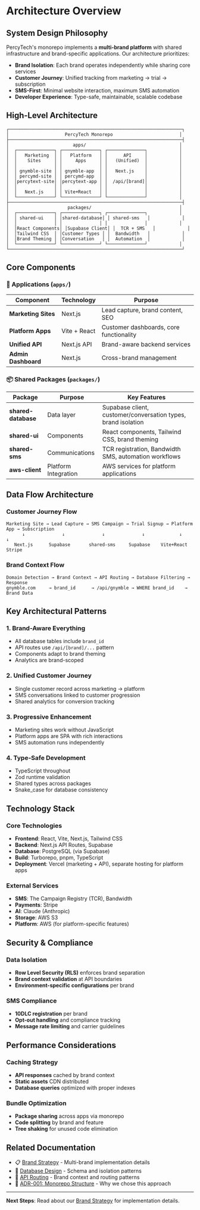 # Architecture Overview

## System Design Philosophy

PercyTech's monorepo implements a **multi-brand platform** with shared infrastructure and brand-specific applications. Our architecture prioritizes:

- **Brand Isolation**: Each brand operates independently while sharing core services
- **Customer Journey**: Unified tracking from marketing → trial → subscription
- **SMS-First**: Minimal website interaction, maximum SMS automation
- **Developer Experience**: Type-safe, maintainable, scalable codebase

## High-Level Architecture

```
┌─────────────────────────────────────────────────────────────────┐
│                     PercyTech Monorepo                         │
├─────────────────────────────────────────────────────────────────┤
│                        apps/                                   │
│  ┌──────────────┐ ┌──────────────┐ ┌──────────────┐            │
│  │   Marketing  │ │   Platform   │ │      API     │            │
│  │    Sites     │ │     Apps     │ │   (Unified)  │            │
│  │              │ │              │ │              │            │
│  │ gnymble-site │ │ gnymble-app  │ │   Next.js    │            │
│  │ percymd-site │ │ percymd-app  │ │              │            │
│  │percytext-site│ │percytext-app │ │  /api/[brand]│            │
│  │              │ │              │ │              │            │
│  │   Next.js    │ │ Vite+React   │ │              │            │
│  └──────────────┘ └──────────────┘ └──────────────┘            │
├─────────────────────────────────────────────────────────────────┤
│                      packages/                                 │
│  ┌──────────────┐ ┌──────────────┐ ┌──────────────┐            │
│  │ shared-ui    │ │shared-database│ │ shared-sms   │            │
│  │              │ │              │ │              │            │
│  │React Components│ │Supabase Client│ │  TCR + SMS   │            │
│  │Tailwind CSS  │ │Customer Types │ │  Bandwidth   │            │
│  │Brand Theming │ │Conversation   │ │  Automation  │            │
│  └──────────────┘ └──────────────┘ └──────────────┘            │
└─────────────────────────────────────────────────────────────────┘
```

## Core Components

### 🎯 Applications (`apps/`)

| Component | Technology | Purpose |
|-----------|------------|---------|
| **Marketing Sites** | Next.js | Lead capture, brand content, SEO |
| **Platform Apps** | Vite + React | Customer dashboards, core functionality |
| **Unified API** | Next.js API | Brand-aware backend services |
| **Admin Dashboard** | Next.js | Cross-brand management |

### 📦 Shared Packages (`packages/`)

| Package | Purpose | Key Features |
|---------|---------|--------------|
| **shared-database** | Data layer | Supabase client, customer/conversation types, brand isolation |
| **shared-ui** | Components | React components, Tailwind CSS, brand theming |
| **shared-sms** | Communications | TCR registration, Bandwidth SMS, automation workflows |
| **aws-client** | Platform Integration | AWS services for platform applications |

## Data Flow Architecture

### Customer Journey Flow
```
Marketing Site → Lead Capture → SMS Campaign → Trial Signup → Platform App → Subscription
      ↓              ↓              ↓              ↓             ↓           ↓
   Next.js      Supabase       shared-sms     Supabase    Vite+React   Stripe
```

### Brand Context Flow
```
Domain Detection → Brand Context → API Routing → Database Filtering → Response
gnymble.com     → brand_id      → /api/gnymble → WHERE brand_id    → Brand Data
```

## Key Architectural Patterns

### 1. **Brand-Aware Everything**
- All database tables include `brand_id`
- API routes use `/api/[brand]/...` pattern
- Components adapt to brand theming
- Analytics are brand-scoped

### 2. **Unified Customer Journey**
- Single customer record across marketing → platform
- SMS conversations linked to customer progression
- Shared analytics for conversion tracking

### 3. **Progressive Enhancement**
- Marketing sites work without JavaScript
- Platform apps are SPA with rich interactions
- SMS automation runs independently

### 4. **Type-Safe Development**
- TypeScript throughout
- Zod runtime validation
- Shared types across packages
- Snake_case for database consistency

## Technology Stack

### Core Technologies
- **Frontend**: React, Vite, Next.js, Tailwind CSS
- **Backend**: Next.js API Routes, Supabase
- **Database**: PostgreSQL (via Supabase)
- **Build**: Turborepo, pnpm, TypeScript
- **Deployment**: Vercel (marketing + API), separate hosting for platform apps

### External Services
- **SMS**: The Campaign Registry (TCR), Bandwidth
- **Payments**: Stripe
- **AI**: Claude (Anthropic)
- **Storage**: AWS S3
- **Platform**: AWS (for platform-specific features)

## Security & Compliance

### Data Isolation
- **Row Level Security (RLS)** enforces brand separation
- **Brand context validation** at API boundaries
- **Environment-specific configurations** per brand

### SMS Compliance
- **10DLC registration** per brand
- **Opt-out handling** and compliance tracking
- **Message rate limiting** and carrier guidelines

## Performance Considerations

### Caching Strategy
- **API responses** cached by brand context
- **Static assets** CDN distributed
- **Database queries** optimized with proper indexes

### Bundle Optimization
- **Package sharing** across apps via monorepo
- **Code splitting** by brand and feature
- **Tree shaking** for unused code elimination

## Related Documentation

- 📋 [Brand Strategy](./brand-strategy.md) - Multi-brand implementation details
- 💾 [Database Design](./database-design.md) - Schema and isolation patterns
- 🔌 [API Routing](./api-routing.md) - Brand context and routing patterns
- 📝 [ADR-001: Monorepo Structure](../decisions/001-monorepo-structure.md) - Why we chose this approach

---

**Next Steps**: Read about our [Brand Strategy](./brand-strategy.md) for implementation details.

